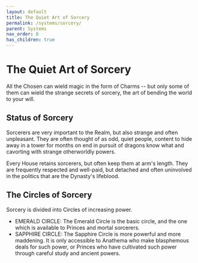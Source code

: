 ```yaml
---
layout: default
title: The Quiet Art of Sorcery
permalink: /systems/sorcery/
parent: Systems
nav_order: 8
has_children: true
---
```


# The Quiet Art of Sorcery

All the Chosen can wield magic in the form of Charms -- but only some of them
can wield the strange secrets of sorcery, the art of bending the world to your
will.

## Status of Sorcery

Sorcerers are very important to the Realm, but also strange and often
unpleasant. They are often thought of as odd, quiet people, content to hide away
in a tower for months on end in pursuit of dragons know what and cavorting with
strange otherworldly powers.

Every House retains sorcerers, but often keep them at arm's length. They are
frequently respected and well-paid, but detached and often uninvolved in the
politics that are the Dynasty's lifeblood.

## The Circles of Sorcery

Sorcery is divided into Circles of increasing power.

- EMERALD CIRCLE: The Emerald Circle is the basic circle, and the one which is
  available to Princes and mortal sorcerers.
- SAPPHIRE CIRCLE: The Sapphire Circle is more powerful and more maddening. It
  is only accessible to Anathema who make blasphemous deals for such power, or
  Princes who have cultivated such power through careful study and ancient
  powers.
